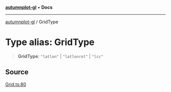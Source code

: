 [**autumnplot-gl**](../index.md) • **Docs**

***

[autumnplot-gl](../globals.md) / GridType

# Type alias: GridType

> **GridType**: `"latlon"` \| `"latlonrot"` \| `"lcc"`

## Source

[Grid.ts:80](https://github.com/tsupinie/autumnplot-gl/blob/da83b636ef88a1d3337f3a9820a0b90f5b249286/src/Grid.ts#L80)
